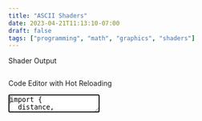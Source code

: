 ```yaml
---
title: "ASCII Shaders"
date: 2023-04-21T11:13:10-07:00
draft: false
tags: ["programming", "math", "graphics", "shaders"]
---
```


Shader Output
<pre class="shader-canvas"></pre>

Code Editor with Hot Reloading
<textarea class="code-editor" spellcheck="false" autofocus>
import {
  distance,
  normalize,
  rotate3DX,
  rotate3DY,
  sub,
  abs,
  max,
} from "$src/shaderLib.mjs";
import { unionSDF, subtractSDF, rayMarch } from "$src/marchLib.mjs";

let globalTime = 0;

/**
 * Signed-distance-function for a sphere.
 * @param point {[number, number, number]}
 * @param center {[number, number, number]}
 * @param radius {number}
 * @returns {number}
 */
const sphereSDF = (point, center, radius) => {
  return distance(point, center) - radius;
};

/**
 * Signed-distance-function for a box.
 * @param point {[number, number, number]}
 * @param size {[number, number, number]}
 * @returns {number}
 */
const boxSDF = (point, size) => {
  const center = [0.0, 0.0, 0.0];
  const q = sub(abs(point), size);

  return distance(max(q, 0.0), center) + Math.min(Math.max(...q), 0.0);
};

const sceneSDF = (point) => {
  const rotatedPoint = rotate3DY(
    rotate3DX(point, Math.sin(globalTime)),
    Math.cos(globalTime)
  );

  return unionSDF(
    subtractSDF(
      boxSDF(rotatedPoint, [0.9, 0.9, 0.9]),
      sphereSDF(point, [0, 0, 0], 1.1)
    ),
    sphereSDF(rotatedPoint, [Math.sin(globalTime) * 2.5, 0, 0], 0.3)
  );
};

export const fragment = (x, y, time) => {
  globalTime = time;
  x -= 0.5;
  y -= 0.5;
  const source = [0, 0, -5];
  const direction = normalize([x, y, 1]);

  return rayMarch(source, direction, sceneSDF);
};
</textarea>

<script src="/blog/js/render.js"></script>
